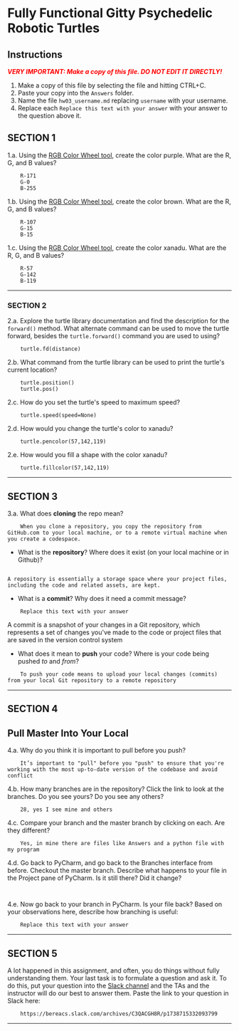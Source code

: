 # Fully Functional Gitty Psychedelic Robotic Turtles

## Instructions

**_<span style="color:red">
    VERY IMPORTANT: Make a copy of this file. DO NOT EDIT IT DIRECTLY!
</span>_**

1. Make a copy of this file by selecting the file and hitting CTRL+C. 
2. Paste your copy into the `Answers` folder.
3. Name the file `hw03_username.md` replacing `username` with your username.
4. Replace each `Replace this text with your answer` with your answer to the question above it.

## SECTION 1

1.a. Using the [RGB Color Wheel tool](https://colorspire.com/rgb-color-wheel/), create the color purple. 
     What are the R, G, and B values?

```
    R-171
    G-0
    B-255
```

1.b. Using the [RGB Color Wheel tool](https://colorspire.com/rgb-color-wheel/), create the color brown. 
     What are the R, G, and B values? 

```
    R-107
    G-15
    B-15
```

1.c. Using the [RGB Color Wheel tool](https://colorspire.com/rgb-color-wheel/), create the color xanadu. 
     What are the R, G, and B values?

```
    R-57
    G-142
    B-119
```

---

### SECTION 2

2.a. Explore the turtle library documentation and find the description for the 
     `forward()` method. What alternate command can be used to move the turtle forward, 
     besides the `turtle.forward()` command you are used to using?

```
    turtle.fd(distance)
```

2.b. What command from the turtle library can be used to print the turtle's current 
   location?
   
```
    turtle.position()
    turtle.pos()
```

2.c. How do you set the turtle's speed to maximum speed?
   
```
    turtle.speed(speed=None)
```

2.d. How would you change the turtle's color to xanadu? 

```
    turtle.pencolor(57,142,119)
```

2.e. How would you fill a shape with the color xanadu?

```
    turtle.fillcolor(57,142,119)
```

---

## SECTION 3

3.a. What does **cloning** the repo mean?

```
    When you clone a repository, you copy the repository from GitHub.com to your local machine, or to a remote virtual machine when you create a codespace.
```


- What is the **repository**? Where does it exist (on your local machine or in Github)?

```
    
A repository is essentially a storage space where your project files, including the code and related assets, are kept. 
```


- What is a **commit**? Why does it need a commit message?

```
    Replace this text with your answer
```

A commit is a snapshot of your changes in a Git repository, which  represents a set of changes you've made to the code or project files that are saved in the version control system

- What does it mean to **push** your code? Where is your code being pushed _to_ and _from_?

```
    To push your code means to upload your local changes (commits) from your local Git repository to a remote repository
```

---

## SECTION 4

## Pull Master Into Your Local

4.a. Why do you think it is important to pull before you push?

```
    It’s important to "pull" before you "push" to ensure that you're working with the most up-to-date version of the codebase and avoid conflict
```

4.b. How many branches are in the repository?
     Click the link to look at the branches. Do you see yours? Do you see any others? 

```
    28, yes I see mine and others
```


4.c. Compare your branch and the master branch by clicking on each. Are they different?

```
    Yes, in mine there are files like Answers and a python file with my program
```


4.d. Go back to PyCharm, and go back to the Branches interface from before. Checkout the 
     master branch.
     Describe what happens to your file in the Project pane of PyCharm. Is it still 
     there? Did it change?

```
    
```


4.e. Now go back to your branch in PyCharm. Is your file back? Based on your observations
     here, describe how branching is useful:

```
    Replace this text with your answer
```

---

## SECTION 5

A lot happened in this assignment, and often, you do things without fully understanding them. Your last task is to 
formulate a question and ask it. To do this, put your question into the [Slack channel](https://bereacs.slack.com/archives/C3QACGH8R) and the TAs and the 
instructor will do our best to answer them. Paste the link to your question in Slack here:

```
    https://bereacs.slack.com/archives/C3QACGH8R/p1738715332093799 
```

---